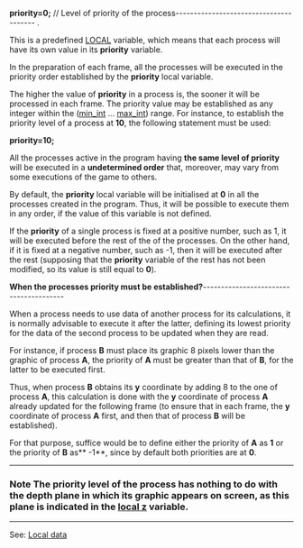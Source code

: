 **priority=0;** // Level of priority of the process---------------------------------------
.

This is a predefined [LOCAL](declaration_of_local_datadot.md) variable, which means that each process will have its own value in its **priority** variable.

In the preparation of each frame, all the processes will be executed in
the priority order established by the **priority** local variable.

The higher the value of **priority** in a process is, the sooner it will be processed in each frame. The priority value may be established as any integer within the ([min_int](min_int.md) ... [max_int](max_int.md)) range. For instance, to establish the priority level of a process at **10**, the following statement must be used:

  **priority=10;**

All the processes active in the program having **the same level of priority** will be executed in a **undetermined order** that, moreover, may vary from some executions of the game to others.

By default, the **priority** local variable will be initialised at **0**
in all the processes created in the program. Thus, it will be possible to execute them in any order, if the value of this variable is not defined.

If the **priority** of a single process is fixed at a positive number, such as 1, it will be executed before the rest of the of the processes. On the other hand, if it is fixed at a negative number, such as -1, then it will be executed after the rest (supposing that the **priority** variable of the rest has not been modified, so its value is still equal to **0**).

**When the processes priority must be established?**---------------------------------------


When a process needs to use data of another process for its calculations, it is normally advisable to execute it after the latter, defining its lowest priority for the data of the second process to be updated when they are read.

For instance, if process **B** must place its graphic 8 pixels lower than the graphic of process **A**, the priority of **A** must be greater than that of **B**, for the latter to be executed first.

Thus, when process **B** obtains its **y** coordinate by adding 8 to the one of process **A**, this calculation is done with the **y** coordinate of process **A**
already updated for the following frame (to ensure that in each frame, the **y** coordinate of process **A** first, and then that of process **B** will be established).

For that purpose, suffice would be to define either the priority of **A** as **1** or the priority of **B** as** -1**, since by default both priorities are at **0**.

---------------------------------------


### Note The priority level of the process has nothing to do with the depth plane in which its graphic appears on screen, as this plane is indicated in the [local z](local_z.md) variable.

---------------------------------------
See: [Local data](predefined_local_data.md)

